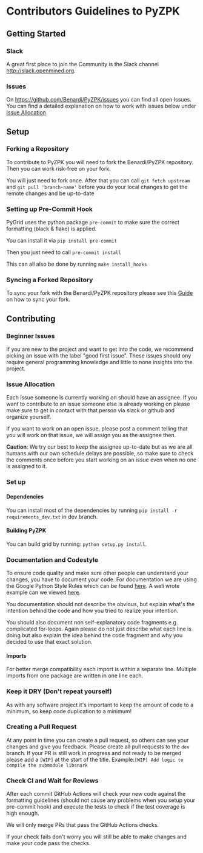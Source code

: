 # Contributors Guidelines to PyZPK

## Getting Started

### Slack

A great first place to join the Community is the Slack channel <http://slack.openmined.org>.

### Issues

On <https://github.com/Benardi/PyZPK/issues> you can find all open Issues. You can find a detailed explanation on how to work with issues below under [Issue Allocation](#Issue-Allocation).

## Setup

### Forking a Repository

To contribute to PyZPK you will need to fork the Benardi/PyZPK repository.
Then you can work risk-free on your fork.

You will just need to fork once. After that you can call `git fetch upstream` and `git pull 'branch-name'` before you do your local changes to get the remote changes and be up-to-date

### Setting up Pre-Commit Hook

PyGrid uses the python package `pre-commit` to make sure the correct formatting (black & flake) is applied.

You can install it via `pip install pre-commit`

Then you just need to call `pre-commit install`

This can all also be done by running `make install_hooks`

### Syncing a Forked Repository

To sync your fork with the Benardi/PyZPK repository please see this [Guide](https://help.github.com/articles/syncing-a-fork/) on how to sync your fork.

## Contributing

### Beginner Issues

If you are new to the project and want to get into the code, we recommend picking an issue with the label "good first issue". These issues should ony require general programming knowledge and little to none insights into the project.

### Issue Allocation

Each issue someone is currently working on should have an assignee. If you want to contribute to an issue someone else is already working on please make sure to get in contact with that person via slack or github and organize yourself.

If you want to work on an open issue, please post a comment telling that you will work on that issue, we will assign you as the assignee then.

**Caution**: We try our best to keep the assignee up-to-date but as we are all humans with our own schedule delays are possible, so make sure to check the comments once before you start working on an issue even when no one is assigned to it.

### Set up

#### Dependencies

You can install most of the dependencies by running `pip install -r requirements_dev.txt` in dev branch.

#### Building PyZPK

You can build grid by running: `python setup.py install`.

### Documentation and Codestyle

To ensure code quality and make sure other people can understand your changes, you have to document your code. For documentation we are using the Google Python Style Rules which can be found [here](https://github.com/google/styleguide/blob/gh-pages/pyguide.md). A well wrote example can we viewed [here](https://sphinxcontrib-napoleon.readthedocs.io/en/latest/example_google.html).

You documentation should not describe the obvious, but explain what's the intention behind the code and how you tried to realize your intention.

You should also document non self-explanatory code fragments e.g. complicated for-loops. Again please do not just describe what each line is doing but also explain the idea behind the code fragment and why you decided to use that exact solution.

#### Imports

For better merge compatibility each import is within a separate line. Multiple imports from one package are written in one line each.

### Keep it DRY (Don't repeat yourself)

As with any software project it's important to keep the amount of code to a minimum, so keep code duplication to a minimum!

### Creating a Pull Request

At any point in time you can create a pull request, so others can see your changes and give you feedback.
Please create all pull requests to the `dev` branch.
If your PR is still work in progress and not ready to be merged please add a `[WIP]` at the start of the title.
Example:`[WIP] Add logic to compile the submodule libsnark`

### Check CI and Wait for Reviews

After each commit GitHub Actions will check your new code against the formatting guidelines (should not cause any problems when you setup your pre-commit hook) and execute the tests to check if the test coverage is high enough.

We will only merge PRs that pass the GitHub Actions checks.

If your check fails don't worry you will still be able to make changes and make your code pass the checks.
